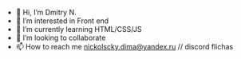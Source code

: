 - 👋 Hi, I’m Dmitry N.
- 👀 I’m interested in Front end 
- 🌱 I’m currently learning HTML/CSS/JS
- 💞️ I’m looking to collaborate
- 📫 How to reach me nickolscky.dima@yandex.ru // discord flichas

<!---
Dmitry is a ✨ special ✨ repository because its `README.md` (this file) appears on your GitHub profile.
You can click the Preview link to take a look at your changes.
--->
